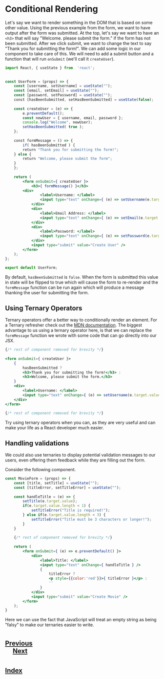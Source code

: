 # Conditional Rendering
Let's say we want to render something in the DOM that is based on some other value. Using the previous example from the form, we want to have output after the form was submitted. At the top, let's say we want to have an `<h3>` that will say "Welcome. please submit the form." if the form has not been submitted. After we click submit, we want to change the text to say "Thank you for submitting the form!". We can add some logic in our component to take care of this. We will need to add a submit button and a function that will run `onSubmit` (we'll call it `createUser`).
```jsx
import React, { useState } from  'react';
    
    
const UserForm = (props) => {
    const [username, setUsername] = useState("");
    const [email, setEmail] = useState("");
    const [password, setPassword] = useState("");
    const [hasBeenSubmitted, setHasBeenSubmitted] = useState(false);
    
    const createUser = (e) => {
        e.preventDefault();
        const newUser = { username, email, password };
        console.log("Welcome", newUser);
        setHasBeenSubmitted( true );
    };
    
    const formMessage = () => {
        if( hasBeenSubmitted ) {
	    return "Thank you for submitting the form!";
	} else {
	    return "Welcome, please submit the form";
	}
    };
    
    return (
        <form onSubmit={ createUser }>
            <h3>{ formMessage() }</h3>
	    <div>
                <label>Username: </label> 
                <input type="text" onChange={ (e) => setUsername(e.target.value) } />
            </div>
            <div>
                <label>Email Address: </label> 
                <input type="text" onChange={ (e) => setEmail(e.target.value) } />
            </div>
            <div>
                <label>Password: </label>
                <input type="text" onChange={ (e) => setPassword(e.target.value) } />
            </div>
            <input type="submit" value="Create User" />
        </form>
    );
};
    
export default UserForm;
```

By default, `hasBeenSubmitted` is `false`. When the form is submitted this value in state will be flipped to true which will cause the form to re-render and the `formMessage` function can be run again which will produce a message thanking the user for submitting the form.

## Using Ternary Operators
Ternary operators offer a better way to conditionally render an element. For a Ternary refresher check out the [MDN documentation](https://developer.mozilla.org/en-US/docs/Web/JavaScript/Reference/Operators/Conditional_Operator). The biggest advantage to us using a ternary operator here, is that we can replace the `formMessage` function we wrote with some code that can go directly into our JSX.
```jsx
{/* rest of component removed for brevity */}
    
<form onSubmit={ createUser }>
    {
        hasBeenSubmitted ? 
        <h3>Thank you for submitting the form!</h3> :
        <h3>Welcome, please submit the form.</h3> 
    }
    <div>
        <label>Username: </label> 
        <input type="text" onChange={ (e) => setUsername(e.target.value) } />
    </div>
</form>
    
{/* rest of component removed for brevity */}
```
Try using ternary operators when you can, as they are very useful and can make your life as a React developer much easier.

## Handling validations
We could also use ternaries to display potential validation messages to our users, even offering them feedback while they are filling out the form.

Consider the following component.
```jsx
const MovieForm = (props) => {
    const [title, setTitle] = useState("");
    const [titleError, setTitleError] = useState("");
    
    const handleTitle = (e) => {
        setTitle(e.target.value);
        if(e.target.value.length < 1) {
            setTitleError("Title is required!");
        } else if(e.target.value.length < 3) {
            setTitleError("Title must be 3 characters or longer!");
        }
    }
    
    {/* rest of component removed for brevity */}
    
    return (
        <form onSubmit={ (e) => e.preventDefault() }>
            <div>
                <label>Title: </label>
                <input type="text" onChange={ handleTitle } />
                {
                    titleError ?
                    <p style={{color:'red'}}>{ titleError }</p> :
                    ''
                }
            </div>
            <input type="submit" value="Create Movie" />
        </form>
    );
}
```
Here we can use the fact that JavaScript will treat an empty string as being "falsy" to make our ternaries easier to write. 
#
## [Previous](./004_Forms.md)<span>&nbsp;&nbsp;&nbsp;&nbsp;&nbsp;&nbsp;&nbsp;&nbsp;&nbsp;&nbsp;&nbsp;&nbsp;&nbsp;&nbsp;&nbsp;&nbsp;&nbsp;&nbsp;&nbsp;&nbsp;&nbsp;&nbsp;&nbsp;&nbsp;&nbsp;&nbsp;&nbsp;&nbsp;&nbsp;&nbsp;&nbsp;&nbsp;&nbsp;&nbsp;&nbsp;&nbsp;&nbsp;&nbsp;&nbsp;&nbsp;&nbsp;&nbsp;&nbsp;&nbsp;&nbsp;&nbsp;&nbsp;&nbsp;&nbsp;&nbsp;&nbsp;&nbsp;&nbsp;&nbsp;&nbsp;&nbsp;&nbsp;&nbsp;&nbsp;&nbsp;&nbsp;&nbsp;&nbsp;&nbsp;&nbsp;&nbsp;&nbsp;&nbsp;&nbsp;&nbsp;&nbsp;&nbsp;&nbsp;&nbsp;&nbsp;&nbsp;&nbsp;&nbsp;&nbsp;&nbsp;&nbsp;&nbsp;&nbsp;&nbsp;&nbsp;&nbsp;&nbsp;</span> [Next](./006_useReducer.md)
#
##  [Index](../../Index.md)